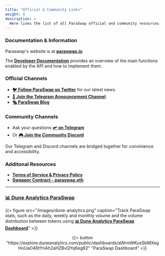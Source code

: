 ```yaml
---
title: "Official & Community Links"
weight: 8
description: >
  Here lives the list of all ParaSwap official and community resources.
---
```


### Documentation & Information

Paraswap's website is at **[paraswap.io](https://paraswap.io/)**.

The **[Developer Documentation](https://paraswapv2.docs.apiary.io/#)** provides an overview of the main functions enabled by the API and how to implement them.

### Official Channels

- **[🐦 Follow ParaSwap on Twitter](https://twitter.com/paraswap)** for our latest news.
- **[📢 Join the Telegram Announcement Channel](https://t.me/paraswap_ann)**.
- **[🗞 ParaSwap Blog](https://medium.com/@paraswap)**

### Community Channels

- Ask your questions **[🛩 on Telegram](https://t.me/paraswap)** 
- Or **[🎮 Join the Community Discord](https://discord.gg/wYePFfR)**

Our Telegram and Discord channels are bridged together for convinience and accessibility.

### Additonal Resources
- **[Terms of Service & Privacy Policy](https://paraswap.io/public/ps_tos.pdf)**
- **[Swapper Contract - paraswap.eth](https://etherscan.io/address/0x86969d29f5fd327e1009ba66072be22db6017cc6)**

---

### [📊 Dune Analytics ParaSwap](https://explore.duneanalytics.com/public/dashboards/aWrmWKusSbMXegHoUaO46tYnAh2aHZBvQYq6eg82)

{{< figure src="/images/dune-analytics.png" caption="Track ParaSwap stats, such as the daily, weekly and monthly volume and the volume distribution between tokens using **[📊 Dune Analytics ParaSwap Dashboard](https://explore.duneanalytics.com/public/dashboards/aWrmWKusSbMXegHoUaO46tYnAh2aHZBvQYq6eg82)**" >}}

<div align ="center">{{< button "https://explore.duneanalytics.com/public/dashboards/aWrmWKusSbMXegHoUaO46tYnAh2aHZBvQYq6eg82" "ParaSwap Dashboard" >}}</div>